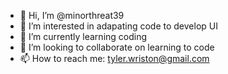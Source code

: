 - 👋 Hi, I’m @minorthreat39
- 👀 I’m interested in adapating code to develop UI
- 🌱 I’m currently learning coding
- 💞️ I’m looking to collaborate on learning to code
- 📫 How to reach me: tyler.wriston@gmail.com

<!---
minorthreat39/minorthreat39 is a ✨ special ✨ repository because its `README.md` (this file) appears on your GitHub profile.
You can click the Preview link to take a look at your changes.
--->
